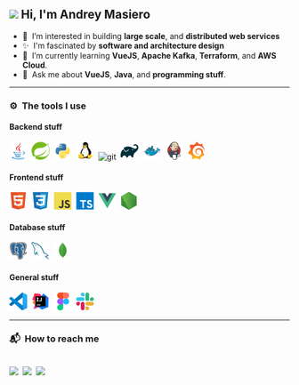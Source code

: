 ## <img src="https://media.giphy.com/media/hvRJCLFzcasrR4ia7z/giphy.gif" width="24"> Hi, I'm Andrey Masiero  
- :monocle_face: &nbsp;I’m interested in building **large scale**, and **distributed web services**
- ✨ &nbsp;I'm fascinated by **software and architecture design**
- 🌱 &nbsp;I’m currently learning **VueJS**, **Apache Kafka**, **Terraform**, and **AWS Cloud**.
- 💬 &nbsp;Ask me about **VueJS**, **Java**, and **programming stuff**.
<hr />

### ⚙️ &nbsp;The tools I use
#### Backend stuff 
<p align="left">
  <img src="https://raw.githubusercontent.com/devicons/devicon/master/icons/java/java-original.svg" alt="java" width="32" height="32"/>&nbsp;
  <img src="https://raw.githubusercontent.com/devicons/devicon/master/icons/spring/spring-original.svg" alt="spring" width="32" height="32"/>&nbsp;
  <img src="https://raw.githubusercontent.com/devicons/devicon/master/icons/python/python-original.svg" alt="python" width="32" height="32"/>&nbsp;
  <img src="https://raw.githubusercontent.com/devicons/devicon/master/icons/linux/linux-original.svg" alt="linux" width="32" height="32"/>&nbsp;
  <img src="https://www.vectorlogo.zone/logos/git-scm/git-scm-icon.svg" alt="git" width="32" height="32"/>&nbsp;
  <img src="https://raw.githubusercontent.com/devicons/devicon/master/icons/gradle/gradle-original.svg" alt="gradle" width="32" height="32"/>&nbsp;
  <img src="https://raw.githubusercontent.com/devicons/devicon/master/icons/docker/docker-original.svg" alt="docker" width="32" height="32"/>&nbsp;
  <img src="https://raw.githubusercontent.com/devicons/devicon/master/icons/jenkins/jenkins-original.svg" alt="jenkins" width="32" height="32"/>&nbsp;
  <img src="https://raw.githubusercontent.com/devicons/devicon/master/icons/grafana/grafana-original.svg" alt="grafana" width="32" height="32"/>&nbsp;
</p>

#### Frontend stuff
<p align="left">
  <img src="https://raw.githubusercontent.com/devicons/devicon/master/icons/html5/html5-original.svg" alt="html5" width="32" height="32"/>&nbsp;
  <img src="https://raw.githubusercontent.com/devicons/devicon/master/icons/css3/css3-original.svg" alt="css3" width="32" height="32"/>&nbsp;
  <img src="https://raw.githubusercontent.com/devicons/devicon/master/icons/javascript/javascript-original.svg" alt="javascript" width="32" height="32"/>&nbsp;
  <img src="https://raw.githubusercontent.com/devicons/devicon/master/icons/typescript/typescript-original.svg" alt="typescript" width="32" height="32"/>&nbsp;
<!--   <img src="https://raw.githubusercontent.com/devicons/devicon/master/icons/react/react-original.svg" alt="react" width="32" height="32"/>&nbsp; -->
  <img src="https://raw.githubusercontent.com/devicons/devicon/master/icons/vuejs/vuejs-original.svg" alt="vuejs" width="32" height="32"/>&nbsp;
  <img src="https://raw.githubusercontent.com/devicons/devicon/master/icons/nodejs/nodejs-original.svg" alt="nodejs" width="32" height="32"/>&nbsp;
</p>

#### Database stuff
<p align="left">
  <img src="https://raw.githubusercontent.com/devicons/devicon/master/icons/postgresql/postgresql-original.svg" alt="postgresql" width="32" height="32"/>&nbsp;
  <img src="https://raw.githubusercontent.com/devicons/devicon/master/icons/mysql/mysql-original.svg" alt="mysql" width="32" height="32"/>&nbsp;
  <img src="https://raw.githubusercontent.com/devicons/devicon/master/icons/mongodb/mongodb-original.svg" alt="mongodb" width="32" height="32"/>&nbsp;
</p>

#### General stuff
<p align="left">
  <img src="https://raw.githubusercontent.com/devicons/devicon/master/icons/vscode/vscode-original.svg" alt="vscode" width="32" height="32"/>&nbsp;
  <img src="https://raw.githubusercontent.com/devicons/devicon/master/icons/intellij/intellij-original.svg" alt="intellij" width="32" height="32"/>&nbsp;
  <img src="https://raw.githubusercontent.com/devicons/devicon/master/icons/figma/figma-original.svg" alt="figma" width="32" height="32"/>&nbsp;
  <img src="https://raw.githubusercontent.com/devicons/devicon/master/icons/slack/slack-original.svg" alt="slack" width="32" height="32"/>&nbsp;
</p>
<hr />

### 📬 &nbsp;How to reach me

<div>
  <br/>
  <a href="https://www.youtube.com/andreymasiero" target="_blank"><img src="https://img.shields.io/badge/YouTube-FF0000?style=for-the-badge&logo=youtube&logoColor=white" target="_blank"></a>&nbsp;
  <a href = "mailto:andreymasiero@gmail.com"><img src="https://img.shields.io/badge/-Gmail-%23333?style=for-the-badge&logo=gmail&logoColor=white" target="_blank"></a>&nbsp;
  <a href="https://www.linkedin.com/in/andreymasiero" target="_blank"><img src="https://img.shields.io/badge/-LinkedIn-%230077B5?style=for-the-badge&logo=linkedin&logoColor=white" target="_blank"></a>&nbsp;
</div>

<!--
<a href="https://andreymasiero.com/">
  <img height="180em" align="center" src="https://github-readme-stats.vercel.app/api?username=amasiero&show_icons=true&theme=dracula" />
  <img height="180em" align="center" src="https://github-readme-stats.vercel.app/api/top-langs/?username=amasiero&layout=compact&theme=dracula&langs_count=8" />
</a>
<hr />

### Watch a snake-eating 🐍 my contribution graph on Github

![snake](https://raw.githubusercontent.com/amasiero/amasiero/output/github-contribution-grid-snake.svg)

**amasiero/amasiero** is a ✨ _special_ ✨ repository because its `README.md` (this file) appears on your GitHub profile.

Here are some ideas to get you started:

- 🔭 I’m currently working on ...
- 🌱 I’m currently learning ...
- 👯 I’m looking to collaborate on ...
- 🤔 I’m looking for help with ...
- 💬 Ask me about ...
- 📫 How to reach me: ...
- 😄 Pronouns: ...
- ⚡ Fun fact: ...
-->
